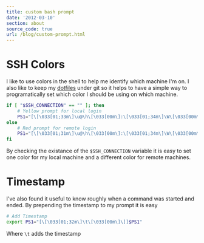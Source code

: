 ```yaml
---
title: custom bash prompt
date: '2012-03-10'
section: about
source_code: true
url: /blog/custom-prompt.html
---
```


# SSH Colors

I like to use colors in the shell to help me identify which machine I'm on. I also like to keep my [dotfiles](https://github.com/kfdm/dotfiles) under git so it helps to have a simple way to programatically set which color I should be using on which machine.

```bash
if [ "$SSH_CONNECTION" == "" ]; then
    # Yellow prompt for local login
    PS1="[\[\033[01;33m\]\u@\h\[\033[00m\]:\[\033[01;34m\]\W\[\033[00m\]\]]$ "
else
    # Red prompt for remote login
    PS1="[\[\033[01;31m\]\u@\h\[\033[00m\]:\[\033[01;34m\]\W\[\033[00m\]\]]$ "
fi
```

By checking the existance of the `$SSH_CONNECTION` variable it is easy to set one color for my local machine and a different color for remote machines.

# Timestamp

I've also found it useful to know roughly when a command was started and ended. By prepending the timestamp to my prompt it is easy

```bash
# Add Timestamp
export PS1="[\[\033[01;32m\]\t\[\033[00m\]\]]$PS1"
```

Where `\t` adds the timestamp
